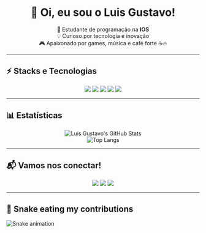 <h1 align="center">👋 Oi, eu sou o Luis Gustavo!</h1>

<p align="center">
  🚀 Estudante de programação na <strong>IOS</strong><br>
  💡 Curioso por tecnologia e inovação<br>
  🎮 Apaixonado por games, música e café forte ☕🔥
</p>

---

## ⚡ **Stacks e Tecnologias**

<p align="center">
  <img src="https://img.shields.io/badge/-JavaScript-F7DF1E?style=for-the-badge&logo=javascript&logoColor=black"/>
  <img src="https://img.shields.io/badge/-TypeScript-007ACC?style=for-the-badge&logo=typescript&logoColor=white"/>
  <img src="https://img.shields.io/badge/-React-61DAFB?style=for-the-badge&logo=react&logoColor=black"/>
  <img src="https://img.shields.io/badge/-HTML5-E34F26?style=for-the-badge&logo=html5&logoColor=white"/>
  <img src="https://img.shields.io/badge/-CSS3-1572B6?style=for-the-badge&logo=css3&logoColor=white"/>
</p>

---

## 📊 **Estatísticas**

<p align="center">
  <img src="https://github-readme-stats.vercel.app/api?username=LuisGustavoF&theme=tokyonight&show_icons=true" alt="Luis Gustavo's GitHub Stats" />
  <br>
  <img src="https://github-readme-stats.vercel.app/api/top-langs/?username=LuisGustavoF&layout=compact&theme=tokyonight" alt="Top Langs" />
</p>


---

## 📬 **Vamos nos conectar!**

<p align="center">
  <a href="https://www.instagram.com/luisgfont/"><img src="https://img.shields.io/badge/Instagram-DD2A7B?style=for-the-badge&logo=instagram&logoColor=white"></a>
  <a href="https://www.linkedin.com/in/luis-gustavo-888248222/"><img src="https://img.shields.io/badge/LinkedIn-0A66C2?style=for-the-badge&logo=linkedin&logoColor=white"></a>
  <a href="https://www.twitch.tv/luisthemito"><img src="https://img.shields.io/badge/Twitch-9146FF?style=for-the-badge&logo=twitch&logoColor=white"></a>
</p>

---

## 🐍 Snake eating my contributions

![Snake animation](https://github.com/LuisGustavoF/LuisGustavoF/blob/output/github-contribution-grid-snake.svg)

